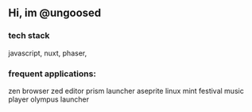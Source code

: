 ## Hi, im @ungoosed
### tech stack
javascript,
nuxt,
phaser,

### frequent applications: 
zen browser
zed editor
prism launcher
aseprite
linux mint
festival music player
olympus launcher


